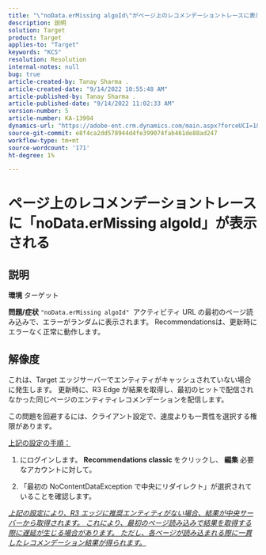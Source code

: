 ```yaml
---
title: "\"noData.erMissing algoId\"がページ上のレコメンデーショントレースに表示されます"
description: 説明
solution: Target
product: Target
applies-to: "Target"
keywords: "KCS"
resolution: Resolution
internal-notes: null
bug: true
article-created-by: Tanay Sharma .
article-created-date: "9/14/2022 10:55:48 AM"
article-published-by: Tanay Sharma .
article-published-date: "9/14/2022 11:02:33 AM"
version-number: 5
article-number: KA-13994
dynamics-url: "https://adobe-ent.crm.dynamics.com/main.aspx?forceUCI=1&pagetype=entityrecord&etn=knowledgearticle&id=e3d763c7-1b34-ed11-9db1-002248086735"
source-git-commit: e8f4ca2dd578944d4fe399074fab461de88ad247
workflow-type: tm+mt
source-wordcount: '171'
ht-degree: 1%

---
```


# ページ上のレコメンデーショントレースに「noData.erMissing algoId」が表示される

## 説明

<b>環境</b>
ターゲット


<b>問題/症状</b>
`"noData.erMissing algoId"`  アクティビティ URL の最初のページ読み込みで、エラーがランダムに表示されます。 Recommendationsは、更新時にエラーなく正常に動作します。


## 解像度


これは、Target エッジサーバーでエンティティがキャッシュされていない場合に発生します。 更新時に、R3 Edge が結果を取得し、最初のヒットで配信されなかった同じページのエンティティレコメンデーションを配信します。

この問題を回避するには、クライアント設定で、速度よりも一貫性を選択する権限があります。



<u>上記の設定の手順：</u>

1. にログインします。 <b>Recommendations classic </b>をクリックし、 <b>編集</b> 必要なアカウントに対して。

2. 「最初の NoContentDataException で中央にリダイレクト」が選択されていることを確認します。

*<u>上記の設定により、R3 エッジに推奨エンティティがない場合、結果が中央サーバーから取得されます。 これにより、最初のページ読み込みで結果を取得する際に遅延が生じる場合があります。 ただし、各ページが読み込まれる際に一貫したレコメンデーション結果が得られます。</u>*


